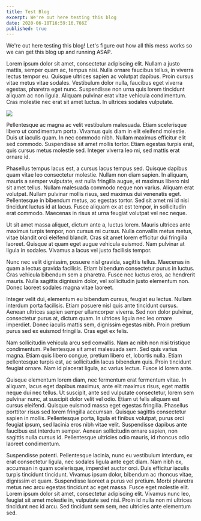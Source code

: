 ```yaml
---
title: Test Blog
excerpt: We're out here testing this blog
date: 2020-06-10T16:59:16.766Z
published: true
---
```

We're out here testing this blog! Let's figure out how all this mess works so we can get this blog up and running ASAP.

Lorem ipsum dolor sit amet, consectetur adipiscing elit. Nullam a justo mattis, semper quam ac, tempus nisi. Nulla ornare faucibus tellus, in viverra lectus tempor eu. Quisque ultrices sapien ac volutpat dapibus. Proin cursus vitae metus vitae sodales. Vestibulum dolor nulla, faucibus eget viverra egestas, pharetra eget nunc. Suspendisse non urna quis lorem tincidunt aliquam ac non ligula. Aliquam pulvinar erat vitae vehicula condimentum. Cras molestie nec erat sit amet luctus. In ultrices sodales vulputate.

![](/uploads/backtotheswingofthings_4-23-19.jpg)

Pellentesque ac magna ac velit vestibulum malesuada. Etiam scelerisque libero ut condimentum porta. Vivamus quis diam in elit eleifend molestie. Duis ut iaculis quam. In nec commodo nibh. Nullam maximus efficitur elit sed commodo. Suspendisse sit amet mollis tortor. Etiam egestas turpis erat, quis cursus metus molestie sed. Integer viverra leo mi, sed mattis erat ornare id.

Phasellus tempus lacus est, a cursus lacus tempus sed. Quisque dapibus quam vitae leo consectetur molestie. Nullam non diam sapien. In aliquam, mauris a semper vulputate, est nulla fringilla augue, et maximus libero nisl sit amet tellus. Nullam malesuada commodo neque non varius. Aliquam erat volutpat. Nullam pulvinar mollis risus, sed maximus dui venenatis eget. Pellentesque in bibendum metus, ac egestas tortor. Sed sit amet mi id nisi tincidunt luctus id at lacus. Fusce aliquam ex at est tempor, in sollicitudin erat commodo. Maecenas in risus at urna feugiat volutpat vel nec neque.

Ut sit amet massa aliquet, dictum ante a, luctus lorem. Mauris ultrices ante maximus turpis tempor, non cursus mi cursus. Nulla convallis metus metus, vitae blandit orci eleifend blandit. Cras sit amet lorem efficitur dui fringilla laoreet. Quisque at quam eget augue vehicula euismod. Nam pulvinar at ligula in sodales. Vivamus a lacus vel justo facilisis tempor.

Nunc nec velit dignissim, posuere nisl gravida, sagittis tellus. Maecenas in quam a lectus gravida facilisis. Etiam bibendum consectetur purus in luctus. Cras vehicula bibendum sem a pharetra. Fusce nec luctus eros, ac hendrerit mauris. Nulla sagittis dignissim dolor, vel sollicitudin justo elementum non. Donec laoreet sodales magna vitae laoreet.

Integer velit dui, elementum eu bibendum cursus, feugiat eu lectus. Nullam interdum porta facilisis. Etiam posuere nisl quis ante tincidunt cursus. Aenean ultrices sapien semper ullamcorper viverra. Sed non dolor pulvinar, consectetur purus at, dictum quam. In ultrices ligula nec leo ornare imperdiet. Donec iaculis mattis sem, dignissim egestas nibh. Proin pretium purus sed ex euismod fringilla. Cras eget ex felis.

Nam sollicitudin vehicula arcu sed convallis. Nam ac nibh non nisi tristique condimentum. Pellentesque sit amet malesuada sem. Sed quis varius magna. Etiam quis libero congue, pretium libero et, lobortis nulla. Etiam pellentesque turpis est, ac sollicitudin lacus bibendum quis. Proin tincidunt feugiat ornare. Nam id placerat ligula, ac varius lectus. Fusce id lorem ante.

Quisque elementum lorem diam, nec fermentum erat fermentum vitae. In aliquam, lacus eget dapibus maximus, ante elit maximus risus, eget mattis neque dui nec tellus. Ut suscipit, ante sed vulputate consectetur, lorem sem pulvinar nunc, at suscipit dolor velit vel odio. Etiam ut felis aliquam est cursus eleifend. Quisque euismod massa eget egestas fringilla. Phasellus porttitor risus sed lorem fringilla accumsan. Quisque sagittis consectetur sapien in mollis. Pellentesque porta, ligula et finibus volutpat, purus orci feugiat ipsum, sed lacinia eros nibh vitae velit. Suspendisse dapibus ante faucibus est interdum semper. Aenean sollicitudin ornare sapien, non sagittis nulla cursus id. Pellentesque ultricies odio mauris, id rhoncus odio laoreet condimentum.

Suspendisse potenti. Pellentesque lacinia, nunc eu vestibulum interdum, ex erat consectetur ligula, nec sodales ligula ante eget diam. Nam nibh ex, accumsan in quam scelerisque, imperdiet auctor orci. Duis efficitur iaculis turpis tincidunt tincidunt. Vivamus ipsum dolor, bibendum ac rhoncus vitae, dignissim et quam. Suspendisse laoreet a purus vel pretium. Morbi pharetra metus nec arcu egestas tincidunt ac eget massa. Fusce eget molestie elit. Lorem ipsum dolor sit amet, consectetur adipiscing elit. Vivamus nunc leo, feugiat sit amet molestie in, vulputate sed nisi. Proin id nulla non mi ultrices tincidunt nec id arcu. Sed tincidunt sem sem, nec ultricies ante elementum sed.